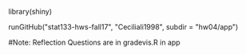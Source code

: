 library(shiny)

runGitHub("stat133-hws-fall17", "Ceciliali1998", subdir = "hw04/app")

#Note: Reflection Questions are in gradevis.R in app
